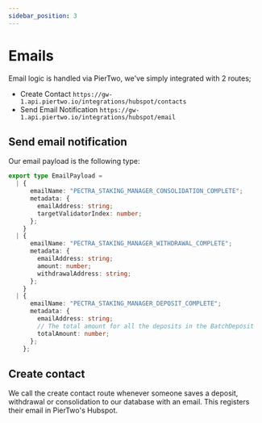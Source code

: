 ```yaml
---
sidebar_position: 3
---
```


# Emails

Email logic is handled via PierTwo, we've simply integrated with 2 routes;
- Create Contact `https://gw-1.api.piertwo.io/integrations/hubspot/contacts`
- Send Email Notification `https://gw-1.api.piertwo.io/integrations/hubspot/email`

## Send email notification

Our email payload is the following type:

```ts
export type EmailPayload =
  | {
      emailName: "PECTRA_STAKING_MANAGER_CONSOLIDATION_COMPLETE";
      metadata: {
        emailAddress: string;
        targetValidatorIndex: number;
      };
    }
  | {
      emailName: "PECTRA_STAKING_MANAGER_WITHDRAWAL_COMPLETE";
      metadata: {
        emailAddress: string;
        amount: number;
        withdrawalAddress: string;
      };
    }
  | {
      emailName: "PECTRA_STAKING_MANAGER_DEPOSIT_COMPLETE";
      metadata: {
        emailAddress: string;
        // The total amount for all the deposits in the BatchDeposit
        totalAmount: number;
      };
    };
```

## Create contact

We call the create contact route whenever someone saves a deposit, withdrawal or consolidation to our database with an email. This registers their email in PierTwo's Hubspot.
